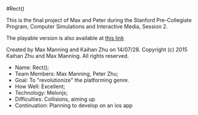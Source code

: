 #Rect()

This is the final project of Max and Peter during the Stanford Pre-Collegiate Program, Computer Simulations and Interactive Media, Session 2. 

The playable version is also available at [this link][gameWebsiteLink]

Created by Max Manning and Kaihan Zhu on 14/07/28.
Copyright (c) 2015 Kaihan Zhu and Max Manning. All rights reserved.


* Name: Rect();
* Team Members: Max Manning, Peter Zhu;
* Goal: To "revolutionize" the platforming genre.
* How Well: Excellent;
* Technology: Melonjs;
* Difficulties: Collisions, aiming up
* Continuation: Planning to develop on an ios app

[gameWebsiteLink]: http://game.zhukaihan.com
